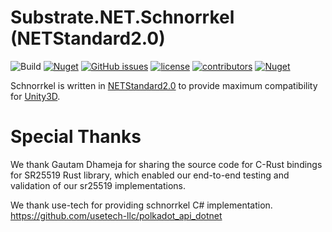 # Substrate.NET.Schnorrkel (NETStandard2.0)
![Build](https://github.com/SubstrateGaming/Substrate.NET.Schnorrkel/actions/workflows/build.yml/badge.svg)
[![Nuget](https://img.shields.io/nuget/v/Substrate.NET.Schnorrkel)](https://www.nuget.org/packages/Substrate.NET.Schnorrkel/)
[![GitHub issues](https://img.shields.io/github/issues/SubstrateGaming/Substrate.NET.Schnorrkel.svg)](https://github.com/SubstrateGaming/Substrate.NET.Schnorrkel/issues)
[![license](https://img.shields.io/github/license/SubstrateGaming/Substrate.NET.Schnorrkel)](https://github.com/SubstrateGaming/Substrate.NET.Schnorrkel/blob/origin/LICENSE)
[![contributors](https://img.shields.io/github/contributors/SubstrateGaming/Substrate.NET.Schnorrkel)](https://github.com/SubstrateGaming/Substrate.NET.Schnorrkel/graphs/contributors) 
[![Nuget](https://img.shields.io/nuget/dt/Substrate.NET.Schnorrkel)](https://www.nuget.org/packages/Substrate.NET.Schnorrkel/) 

Schnorrkel is written in [NETStandard2.0](https://docs.microsoft.com/en-us/dotnet/standard/net-standard) to provide maximum compatibility for [Unity3D](https://docs.unity3d.com/2020.2/Documentation/Manual/dotnetProfileSupport.html).

# Special Thanks

We thank Gautam Dhameja for sharing the source code for C-Rust bindings for SR25519 Rust library, which enabled our end-to-end testing and validation of our sr25519 implementations.

We thank use-tech for providing schnorrkel C# implementation. https://github.com/usetech-llc/polkadot_api_dotnet
